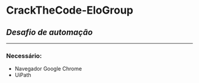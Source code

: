 # CrackTheCode-EloGroup
## _Desafio de automação_
---

### Necessário:
- Navegador Google Chrome
- UiPath